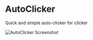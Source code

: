 # AutoClicker
Quick and simple auto-clicker for clicker

![AutoClicker Screenshot](https://i.imgur.com/3N0T7Wz.png)
